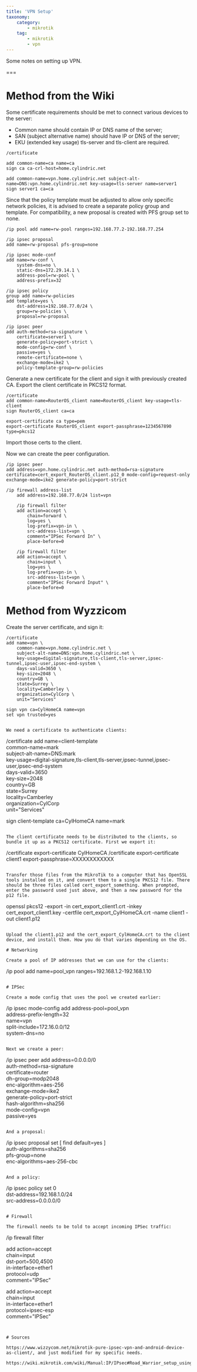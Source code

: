 ```yaml
---
title: 'VPN Setup'
taxonomy:
    category:
        - mikrotik
    tag:
        - mikrotik
        - vpn
---
```


Some notes on setting up VPN.

===

# Method from the Wiki

Some certificate requirements should be met to connect various devices to the server:

* Common name should contain IP or DNS name of the server;
* SAN (subject alternative name) should have IP or DNS of the server;
* EKU (extended key usage) tls-server and tls-client are required.

```
/certificate

add common-name=ca name=ca
sign ca ca-crl-host=home.cylindric.net

add common-name=vpn.home.cylindric.net subject-alt-name=DNS:vpn.home.cylindric.net key-usage=tls-server name=server1
sign server1 ca=ca
```

Since that the policy template must be adjusted to allow only specific network policies, it is advised to create a separate policy group and template. For compatibility, a new proposal is created with PFS group set to none.

```
/ip pool add name=rw-pool ranges=192.168.77.2-192.168.77.254

/ip ipsec proposal
add name=rw-proposal pfs-group=none

/ip ipsec mode-conf
add name=rw-conf \
    system-dns=no \
    static-dns=172.29.14.1 \
    address-pool=rw-pool \
    address-prefix=32

/ip ipsec policy
group add name=rw-policies
add template=yes \
    dst-address=192.168.77.0/24 \
    group=rw-policies \
    proposal=rw-proposal

/ip ipsec peer
add auth-method=rsa-signature \
    certificate=server1 \
    generate-policy=port-strict \
    mode-config=rw-conf \
    passive=yes \
    remote-certificate=none \
    exchange-mode=ike2 \
    policy-template-group=rw-policies
```

Generate a new certificate for the client and sign it with previously created CA. Export the client certificate in PKCS12 format.
```
/certificate
add common-name=RouterOS_client name=RouterOS_client key-usage=tls-client
sign RouterOS_client ca=ca 

export-certificate ca type=pem 
export-certificate RouterOS_client export-passphrase=1234567890 type=pkcs12 
```

Import those certs to the client.

Now we can create the peer configuration.

```
/ip ipsec peer
add address=vpn.home.cylindric.net auth-method=rsa-signature certificate=cert_export_RouterOS_client.p12_0 mode-config=request-only exchange-mode=ike2 generate-policy=port-strict
```

```
/ip firewall address-list
    add address=192.168.77.0/24 list=vpn

    /ip firewall filter
    add action=accept \
        chain=forward \
        log=yes \
        log-prefix=vpn-in \
        src-address-list=vpn \
        comment="IPSec Forward In" \
        place-before=0

    /ip firewall filter
    add action=accept \
        chain=input \
        log=yes \
        log-prefix=vpn-in \
        src-address-list=vpn \
        comment="IPSec Forward Input" \
        place-before=0
```


# Method from Wyzzicom

Create the server certificate, and sign it:
```
/certificate
add name=vpn \
    common-name=vpn.home.cylindric.net \
    subject-alt-name=DNS:vpn.home.cylindric.net \
    key-usage=digital-signature,tls-client,tls-server,ipsec-tunnel,ipsec-user,ipsec-end-system \
    days-valid=3650 \
    key-size=2048 \
    country=GB \
    state=Surrey \
    locality=Camberley \
    organization=CylCorp \
    unit="Services"

sign vpn ca=CylHomeCA name=vpn
set vpn trusted=yes


We need a certificate to authenticate clients:
```
/certificate
add name=client-template  \
    common-name=mark  \
    subject-alt-name=DNS:mark \
    key-usage=digital-signature,tls-client,tls-server,ipsec-tunnel,ipsec-user,ipsec-end-system \
    days-valid=3650  \
    key-size=2048  \
    country=GB \
    state=Surrey \
    locality=Camberley \
    organization=CylCorp \
    unit="Services" 

sign client-template ca=CylHomeCA name=mark
```

The client certificate needs to be distributed to the clients, so bundle it up as a PKCS12 certificate. First we export it:
```
/certificate export-certificate CylHomeCA
/certificate export-certificate client1 export-passphrase=XXXXXXXXXXXX
```

Transfer those files from the MikroTik to a computer that has OpenSSL tools installed on it, and convert them to a single PKCS12 file. There should be three files called cert_export_something. When prompted, enter the password used just above, and then a new password for the p12 file.

```
openssl pkcs12 -export -in cert_export_client1.crt -inkey cert_export_client1.key -certfile cert_export_CylHomeCA.crt -name client1 -out client1.p12
```

Upload the client1.p12 and the cert_export_CylHomeCA.crt to the client device, and install them. How you do that varies depending on the OS.

# Networking

Create a pool of IP addresses that we can use for the clients:

```
/ip pool add name=pool_vpn ranges=192.168.1.2-192.168.1.10  
```

# IPSec

Create a mode config that uses the pool we created earlier:
```
/ip ipsec mode-config
    add address-pool=pool_vpn \
    address-prefix-length=32 \
    name=vpn \
    split-include=172.16.0.0/12 \
    system-dns=no
```

Next we create a peer:
```
/ip ipsec peer
 add address=0.0.0.0/0 \
    auth-method=rsa-signature \
    certificate=router \
    dh-group=modp2048 \
    enc-algorithm=aes-256 \
    exchange-mode=ike2 \
    generate-policy=port-strict \
    hash-algorithm=sha256 \
    mode-config=vpn \
    passive=yes
```

And a proposal:
```
/ip ipsec proposal
    set [ find default=yes ] \
    auth-algorithms=sha256 \
    pfs-group=none \
    enc-algorithms=aes-256-cbc
```

And a policy:
```
/ip ipsec policy
set 0 \
    dst-address=192.168.1.0/24 \
    src-address=0.0.0.0/0 
```

# Firewall

The firewall needs to be told to accept incoming IPSec traffic:
```
/ip firewall filter

add action=accept \
    chain=input \
    dst-port=500,4500 \
    in-interface=ether1 \
    protocol=udp \
    comment="IPSec"

add action=accept \
    chain=input \
    in-interface=ether1 \
    protocol=ipsec-esp \
    comment="IPSec"
```


# Sources

https://www.wizzycom.net/mikrotik-pure-ipsec-vpn-and-android-device-as-client/, and just modified for my specific needs.

https://wiki.mikrotik.com/wiki/Manual:IP/IPsec#Road_Warrior_setup_using_IKEv2_with_RSA_authentication
